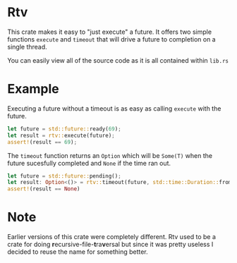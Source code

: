 
# Rtv

This crate makes it easy to "just execute" a future.
It offers two simple functions `execute` and `timeout` that
will drive a future to completion on a single thread.

You can easily view all of the source code as it is all
contained within `lib.rs`

# Example

Executing a future without a timeout is as easy as calling
`execute` with the future.

```rust
let future = std::future::ready(69);
let result = rtv::execute(future);
assert!(result == 69);
```

The `timeout` function returns an `Option` which will be `Some(T)`
when the future sucesfully completed and `None` if the time ran out.

```rust
let future = std::future::pending();
let result: Option<()> = rtv::timeout(future, std::time::Duration::from_secs(2));
assert!(result == None)
```

# Note

Earlier versions of this crate were completely different.
Rtv used to be a crate for doing **r**ecursive-file-**t**ra**v**ersal
but since it was pretty useless I decided to reuse the name for something better.

